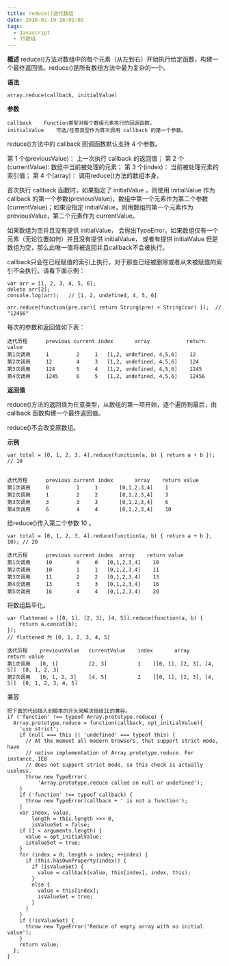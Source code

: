 ```yaml
---
title: reduce()迭代数组
date: 2018-02-19 16:01:02
tags:
  - Javascript
  - JS数组
---
```


**概述**
reduce()方法对数组中的每个元素（从左到右）开始执行给定函数，构建一个最终返回值。reduce()是所有数组方法中最为复杂的一个。

**语法**

```
array.reduce(callback, initialValue)
```

**参数**

```
callback	Function类型对每个数组元素执行的回调函数。
initialValue	可选/任意类型作为首次调用 callback 的第一个参数。

```
reduce()方法中的 callback 回调函数默认支持 4 个参数。

第 1 个(previousValue)： 上一次执行 callback 的返回值；
第 2 个(currentValue): 数组中当前被处理的元素；
第 3 个(index)： 当前被处理元素的索引值；
第 4 个(array)： 调用reduce()方法的数组本身。

首次执行 callback 函数时，如果指定了 initialValue ，则使用 initialValue 作为 callback 的第一个参数(previousValue)，数组中第一个元素作为第二个参数(currentValue)；如果没指定 initialValue，则用数组的第一个元素作为 previousValue，第二个元素作为 currentValue。

如果数组为空并且没有提供 initialValue， 会抛出TypeError。如果数组仅有一个元素（无论位置如何）并且没有提供 initialValue， 或者有提供 initialValue 但是数组为空，那么此唯一值将被返回并且callback不会被执行。

callback只会在已经赋值的索引上执行，对于那些已经被删除或者从未被赋值的索引不会执行。请看下面示例：

```
var arr = [1, 2, 3, 4, 5, 6];
delete arr[2];
console.log(arr);   // [1, 2, undefined, 4, 5, 6]

arr.reduce(function(pre,cur){ return String(pre) + String(cur) });  // "12456"
```

每次的参数和返回值如下表：

```
迭代历程	  previous current index       array            return value
第1次调用     1         2     1   [1,2, undefined, 4,5,6]    12
第2次调用     12        4     3   [1,2, undefined, 4,5,6]    124
第3次调用     124       5     4   [1,2, undefined, 4,5,6]    1245
第4次调用     1245      6     5   [1,2, undefined, 4,5,6]    12456
```

**返回值**

reduce()方法的返回值为任意类型，从数组的第一项开始，逐个遍历到最后，由 callback 函数构建一个最终返回值。

reduce()不会改变原数组。

**示例**

    var total = [0, 1, 2, 3, 4].reduce(function(a, b) { return a + b });     // 10

```

迭代历程	  previous current index       array    return value
第1次调用     0         1     1       [0,1,2,3,4]    1
第2次调用     1         2     2       [0,1,2,3,4]    3
第3次调用     3         3     3       [0,1,2,3,4]    6
第4次调用     6         4     4       [0,1,2,3,4]    10
```
给reduce()传入第二个参数 10 。
```
var total = [0, 1, 2, 3, 4].reduce(function(a, b) { return a + b }, 10); // 20
```

```
迭代历程	  previous current index  array    return value
第1次调用     10        0     0   [0,1,2,3,4]    10
第2次调用     10        1     1   [0,1,2,3,4]    11
第3次调用     11        2     2   [0,1,2,3,4]    13
第4次调用     13        3     3   [0,1,2,3,4]    16
第5次调用     16        4     4   [0,1,2,3,4]    20
```

将数组扁平化。

```
var flattened = [[0, 1], [2, 3], [4, 5]].reduce(function(a, b) {
    return a.concat(b);
});
// flattened 为 [0, 1, 2, 3, 4, 5]
```

```
迭代历程	previousValue	currentValue	index		array		return value
第1次调用   [0, 1]          [2, 3]          1    [[0, 1], [2, 3], [4, 5]]  [0, 1, 2, 3]
第2次调用   [0, 1, 2, 3]    [4, 5]          2    [[0, 1], [2, 3], [4, 5]]  [0, 1, 2, 3, 4, 5]
```

兼容

```
把下面的代码插入到脚本的开头来解决低级IE的兼容。
if ('function' !== typeof Array.prototype.reduce) {
  Array.prototype.reduce = function(callback, opt_initialValue){
    'use strict';
    if (null === this || 'undefined' === typeof this) {
      // At the moment all modern browsers, that support strict mode, have
      // native implementation of Array.prototype.reduce. For instance, IE8
      // does not support strict mode, so this check is actually useless.
      throw new TypeError(
          'Array.prototype.reduce called on null or undefined');
    }
    if ('function' !== typeof callback) {
      throw new TypeError(callback + ' is not a function');
    }
    var index, value,
        length = this.length >>> 0,
        isValueSet = false;
    if (1 < arguments.length) {
      value = opt_initialValue;
      isValueSet = true;
    }
    for (index = 0; length > index; ++index) {
      if (this.hasOwnProperty(index)) {
        if (isValueSet) {
          value = callback(value, this[index], index, this);
        }
        else {
          value = this[index];
          isValueSet = true;
        }
      }
    }
    if (!isValueSet) {
      throw new TypeError('Reduce of empty array with no initial value');
    }
    return value;
  };
}
```